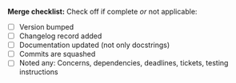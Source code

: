 
**Merge checklist:**
Check off if complete *or* not applicable:
- [ ] Version bumped
- [ ] Changelog record added
- [ ] Documentation updated (not only docstrings)
- [ ] Commits are squashed
- [ ] Noted any: Concerns, dependencies, deadlines, tickets, testing instructions

